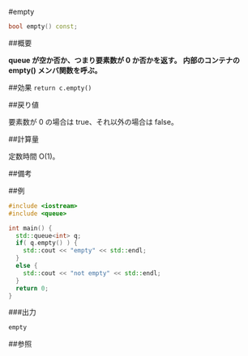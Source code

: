 #empty
```cpp
bool empty() const;
```

##概要

<b>queue が空か否か、つまり要素数が 0 か否かを返す。</b>
<b>内部のコンテナの empty() メンバ関数を呼ぶ。</b>


##効果
`return c.empty()`

##戻り値

要素数が 0 の場合は true、それ以外の場合は false。


##計算量

定数時間 O(1)。


##備考



##例

```cpp
#include <iostream>
#include <queue>

int main() {
  std::queue<int> q;
  if( q.empty() ) {
    std::cout << "empty" << std::endl;
  }
  else {
    std::cout << "not empty" << std::endl;
  }
  return 0;
}
```

###出力

```cpp
empty
```

##参照


